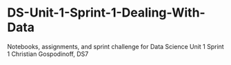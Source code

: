 # DS-Unit-1-Sprint-1-Dealing-With-Data
Notebooks, assignments, and sprint challenge for Data Science Unit 1 Sprint 1
Christian Gospodinoff, DS7
